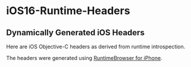 # iOS16-Runtime-Headers
## Dynamically Generated iOS Headers

Here are iOS Objective-C headers as derived from runtime introspection.

The headers were generated using [RuntimeBrowser for iPhone](https://github.com/nst/RuntimeBrowser/).


